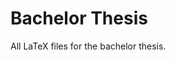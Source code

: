 # Bachelor Thesis

<!-- TODO Create more information for the LaTex directory -->

All LaTeX files for the bachelor thesis.
